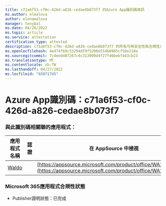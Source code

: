 ```yaml
---
title: c71a6f53-cf0c-426d-a826-cedae8b073f7 的Azure App識別碼資訊
ms.author: elmalova
author: elenamalova
manager: tonybal
ms.date: 04/26/2022
ms.topic: article
ms.service: attestation
certification_type: attested
description: c71a6f53-cf0c-426d-a826-cedae8b073f7 的所有可用安全性與合規性資訊。
ms.openlocfilehash: 4e474f69c33294df9f5208e55468985cf58e218e
ms.sourcegitcommit: 7c4eed407267c4c313909d4f27f46bebf443cb23
ms.translationtype: MT
ms.contentlocale: zh-TW
ms.lasthandoff: 04/27/2022
ms.locfileid: "65071745"
---
```

# <a name="azure-app-id-c71a6f53-cf0c-426d-a826-cedae8b073f7"></a>Azure App識別碼：c71a6f53-cf0c-426d-a826-cedae8b073f7


### <a name="apps-associated-with-this-id"></a>與此識別碼相關聯的應用程式：
| **應用程式名稱** | **認證** | **在 AppSource 中檢視** |
|--------------|---------------|-----------------------|
| [Waldo](../forward/WA200003139.md) |  | [https://appsource.microsoft.com/product/office/WA200003139](https://appsource.microsoft.com/product/office/WA200003139) |

### <a name="microsoft-365-app-compliance-status"></a>Microsoft 365應用程式合規性狀態
- Publisher證明狀態：已完成
